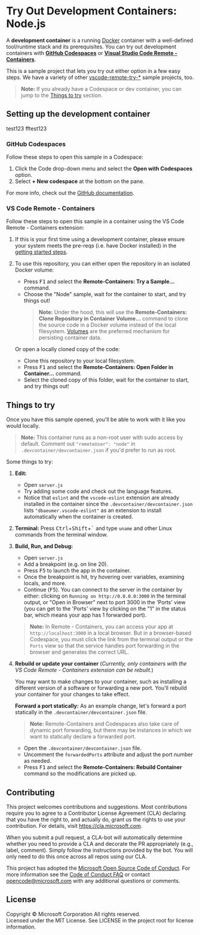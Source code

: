# Try Out Development Containers: Node.js

A **development container** is a running [Docker](https://www.docker.com) container with a well-defined tool/runtime stack and its prerequisites. You can try out development containers with **[GitHub Codespaces](https://github.com/features/codespaces)** or **[Visual Studio Code Remote - Containers](https://aka.ms/vscode-remote/containers)**.

This is a sample project that lets you try out either option in a few easy steps. We have a variety of other [vscode-remote-try-*](https://github.com/search?q=org%3Amicrosoft+vscode-remote-try-&type=Repositories) sample projects, too.

> **Note:** If you already have a Codespace or dev container, you can jump to the [Things to try](#things-to-try) section.

## Setting up the development container
test123 fftest123
### GitHub Codespaces
Follow these steps to open this sample in a Codespace:
1. Click the Code drop-down menu and select the **Open with Codespaces** option.
1. Select **+ New codespace** at the bottom on the pane.

For more info, check out the [GitHub documentation](https://docs.github.com/en/free-pro-team@latest/github/developing-online-with-codespaces/creating-a-codespace#creating-a-codespace).
  
### VS Code Remote - Containers
Follow these steps to open this sample in a container using the VS Code Remote - Containers extension:

1. If this is your first time using a development container, please ensure your system meets the pre-reqs (i.e. have Docker installed) in the [getting started steps](https://aka.ms/vscode-remote/containers/getting-started).

2. To use this repository, you can either open the repository in an isolated Docker volume:

    - Press <kbd>F1</kbd> and select the **Remote-Containers: Try a Sample...** command.
    - Choose the "Node" sample, wait for the container to start, and try things out!
        > **Note:** Under the hood, this will use the **Remote-Containers: Clone Repository in Container Volume...** command to clone the source code in a Docker volume instead of the local filesystem. [Volumes](https://docs.docker.com/storage/volumes/) are the preferred mechanism for persisting container data.

    Or open a locally cloned copy of the code:

   - Clone this repository to your local filesystem.
   - Press <kbd>F1</kbd> and select the **Remote-Containers: Open Folder in Container...** command.
   - Select the cloned copy of this folder, wait for the container to start, and try things out!

## Things to try

Once you have this sample opened, you'll be able to work with it like you would locally.

> **Note:** This container runs as a non-root user with sudo access by default. Comment out `"remoteUser": "node"` in `.devcontainer/devcontainer.json` if you'd prefer to run as root.

Some things to try:

1. **Edit:**
   - Open `server.js`
   - Try adding some code and check out the language features. 
   - Notice that `eslint` and the `vscode-eslint` extension are already installed in the container since the `.devcontainer/devcontainer.json` lists `"dbaeumer.vscode-eslint"` as an extension to install automatically when the container is created.
2. **Terminal:** Press <kbd>Ctrl</kbd>+<kbd>Shift</kbd>+<kbd>\`</kbd> and type `uname` and other Linux commands from the terminal window.
3. **Build, Run, and Debug:**
   - Open `server.js`
   - Add a breakpoint (e.g. on line 20).
   - Press <kbd>F5</kbd> to launch the app in the container.
   - Once the breakpoint is hit, try hovering over variables, examining locals, and more.
   - Continue (<kbd>F5</kbd>). You can connect to the server in the container by either: clicking on `Running on http://0.0.0.0:3000` in the terminal output, or "Open in Browser" next to port 3000 in the 'Ports' view (you can get to the 'Ports' view by clicking on the "1" in the status bar, which means your app has 1 forwarded port).
   
   > **Note:** In Remote - Containers, you can access your app at `http://localhost:3000` in a local browser. But in a browser-based Codespace, you must click the link from the terminal output or the `Ports` view so that the service handles port forwarding in the browser and generates the correct URL.
4. **Rebuild or update your container** (*Currently, only containers with the VS Code Remote - Containers extension can be rebuilt.*)

   You may want to make changes to your container, such as installing a different version of a software or forwarding a new port. You'll rebuild your container for your changes to take effect. 
   
   **Forward a port statically:** As an example change, let's forward a port statically in the `.devcontainer/devcontainer.json` file. 
     
   > **Note:** Remote-Containers and Codespaces also take care of dynamic port forwarding, but there may be instances in which we want to statically declare a forwarded port. 
   
   - Open the `.devcontainer/devcontainer.json` file.
   - Uncomment the `forwardedPorts` attribute and adjust the port number as needed.
   - Press <kbd>F1</kbd> and select the **Remote-Containers: Rebuild Container** command so the modifications are picked up.

## Contributing

This project welcomes contributions and suggestions.  Most contributions require you to agree to a
Contributor License Agreement (CLA) declaring that you have the right to, and actually do, grant us
the rights to use your contribution. For details, visit https://cla.microsoft.com.

When you submit a pull request, a CLA-bot will automatically determine whether you need to provide
a CLA and decorate the PR appropriately (e.g., label, comment). Simply follow the instructions
provided by the bot. You will only need to do this once across all repos using our CLA.

This project has adopted the [Microsoft Open Source Code of Conduct](https://opensource.microsoft.com/codeofconduct/).
For more information see the [Code of Conduct FAQ](https://opensource.microsoft.com/codeofconduct/faq/) or
contact [opencode@microsoft.com](mailto:opencode@microsoft.com) with any additional questions or comments.

## License

Copyright © Microsoft Corporation All rights reserved.<br />
Licensed under the MIT License. See LICENSE in the project root for license information.
